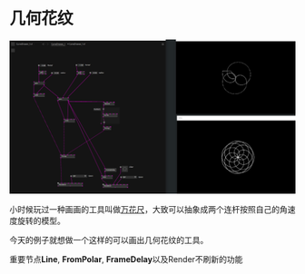# 几何花纹

![](./img/flower.png)

小时候玩过一种画画的工具叫做[万花尺](https://zh.wikipedia.org/wiki/%E8%90%AC%E8%8A%B1%E5%B0%BA)，大致可以抽象成两个连杆按照自己的角速度旋转的模型。

今天的例子就想做一个这样的可以画出几何花纹的工具。

重要节点**Line**, **FromPolar**, **FrameDelay**以及Render不刷新的功能